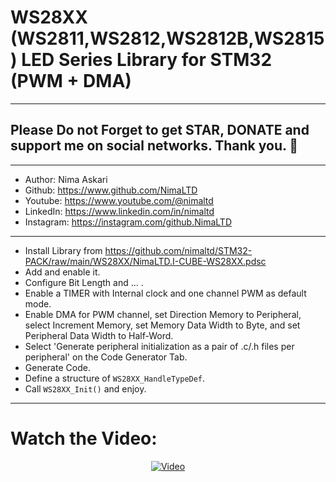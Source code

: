# WS28XX (WS2811,WS2812,WS2812B,WS2815) LED Series Library for STM32 (PWM + DMA)  
---  
## Please Do not Forget to get STAR, DONATE and support me on social networks. Thank you. :sparkling_heart:  
---   
-  Author:     Nima Askari  
-  Github:     https://www.github.com/NimaLTD
-  Youtube:    https://www.youtube.com/@nimaltd  
-  LinkedIn:   https://www.linkedin.com/in/nimaltd  
-  Instagram:  https://instagram.com/github.NimaLTD
---
* Install Library from https://github.com/nimaltd/STM32-PACK/raw/main/WS28XX/NimaLTD.I-CUBE-WS28XX.pdsc
* Add and enable it.
* Configure Bit Length and ... .
* Enable a TIMER with Internal clock and one channel PWM as default mode.
* Enable DMA for PWM channel, set Direction Memory to Peripheral, select Increment Memory, set Memory Data Width to Byte, and set Peripheral Data Width to Half-Word.
* Select 'Generate peripheral initialization as a pair of .c/.h files per peripheral' on the Code Generator Tab.
* Generate Code.
* Define a structure of `WS28XX_HandleTypeDef`.
* Call `WS28XX_Init()` and enjoy.
---
# Watch the Video:
<div align="center">
  <a href="https://www.youtube.com/watch?v=TBYatUxH6Ek"><img src="https://img.youtube.com/vi/TBYatUxH6Ek/0.jpg" alt="Video"></a>
</div>


